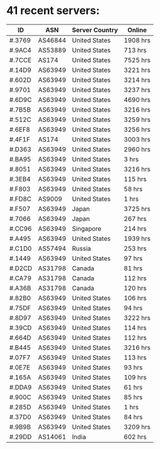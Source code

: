 # 41 recent servers:

| ID | ASN | Server Country | Online |
| ------ | ------ | ------ | ------ |
| #.3769 | AS46844 | United States | 1908 hrs |
| #.9AC4 | AS53889 | United States | 713 hrs |
| #.7CCE | AS174 | United States | 7525 hrs |
| #.14D9 | AS63949 | United States | 3221 hrs |
| #.602D | AS63949 | United States | 3214 hrs |
| #.9701 | AS63949 | United States | 3237 hrs |
| #.6D9C | AS63949 | United States | 4690 hrs |
| #.7B5B | AS63949 | United States | 3216 hrs |
| #.512C | AS63949 | United States | 3259 hrs |
| #.6EF8 | AS63949 | United States | 3256 hrs |
| #.4F1F | AS174 | United States | 3003 hrs |
| #.D363 | AS63949 | United States | 2960 hrs |
| #.BA95 | AS63949 | United States | 3 hrs |
| #.8051 | AS63949 | United States | 3216 hrs |
| #.3EB4 | AS63949 | United States | 115 hrs |
| #.F803 | AS63949 | United States | 58 hrs |
| #.FD8C | AS9009 | United States | 1 hrs |
| #.F507 | AS63949 | Japan | 3725 hrs |
| #.7066 | AS63949 | Japan | 267 hrs |
| #.CC96 | AS63949 | Singapore | 214 hrs |
| #.A495 | AS63949 | United States | 1939 hrs |
| #.C1D0 | AS57494 | Russia | 253 hrs |
| #.1449 | AS63949 | United States | 97 hrs |
| #.D2CD | AS31798 | Canada | 81 hrs |
| #.CA79 | AS31798 | Canada | 112 hrs |
| #.A36B | AS31798 | Canada | 120 hrs |
| #.82B0 | AS63949 | United States | 106 hrs |
| #.75DF | AS63949 | United States | 94 hrs |
| #.8D97 | AS63949 | United States | 3222 hrs |
| #.39CD | AS63949 | United States | 114 hrs |
| #.664D | AS63949 | United States | 112 hrs |
| #.B445 | AS63949 | United States | 3216 hrs |
| #.07F7 | AS63949 | United States | 113 hrs |
| #.0E7E | AS63949 | United States | 93 hrs |
| #.165A | AS63949 | United States | 109 hrs |
| #.DDA9 | AS63949 | United States | 61 hrs |
| #.900C | AS63949 | United States | 85 hrs |
| #.285D | AS63949 | United States | 1 hrs |
| #.37D0 | AS63949 | United States | 84 hrs |
| #.9B9B | AS63949 | United States | 3209 hrs |
| #.29DD | AS14061 | India | 602 hrs |

